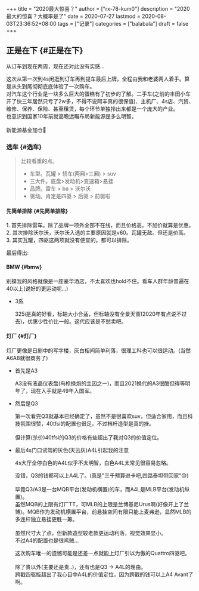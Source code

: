 +++
title = "2020最大惊喜？"
author = ["rx-78-kum0"]
description = "2020最大的惊喜？大概率是了"
date = 2020-07-27
lastmod = 2020-08-03T23:36:52+08:00
tags = ["记录"]
categories = ["balabala"]
draft = false
+++

## 正是在下 {#正是在下}

<p class="verse">
从订车到现在两周，现在还对此没有实感...<br />
</p>

<p class="verse">
这次从第一次到4s闲逛到订车再到提车最后上牌，全程由我和老婆两人着手。算是从头到尾彻彻底底体验了一次购车。<br />
对汽车这个行业是一块多么巨大的蛋糕有了初步的了解。二手车(之前的丰田小车开了快三年居然只亏了2w多，不得不说阿丰真的很保值)、主机厂、4s店、汽贸、维修、保养、保险、甚至租赁，每个环节单独拎出来都是一个庞大的产业。<br />
也意识到国家10年前就高瞻远瞩布局新能源是多么明智。<br />
<br />
新能源基金加仓🐶<br />
</p>


### 选车 {#选车}

> 比较看重的点。
>
> -   车型。瓦罐 > 轿车(两厢>三厢) > suv
> -   三大件。底盘>发动机>变速箱>悬挂
> -   品牌。雷车 > ba > 沃尔沃
> -   驱动。肯定是四驱 > 后驱 > 前驱啦


#### 先简单排除 {#先简单排除}

<p class="verse">
1. 首先排除雷车。除了品牌一项外全部不在线，而且价格高。不加价就算是优惠。<br />
2. 其次排除沃尔沃，沃尔沃入选的主要原因就是v60。瓦罐无敌。但还是价高。<br />
3. 其实瓦罐，四驱这两项就没有便宜的。都可以排除。<br />
</p>

最后得出:


#### BMW {#bmw}

别摸我的风格就像是一座豪华酒店，不太喜欢也hold不住。看车人群年龄普遍在40以上(说好的更运动呢...)

<!--list-separator-->

-  3系

    <p class="verse">
    325i是真的好看，标轴大小合适，但标轴没有全景天窗(2020年有点说不过去)，优惠少性价比一般。这代应该是不愁卖吧。<br />
    </p>


#### 灯厂 {#灯厂}

灯厂更像是日剧中的写字楼，灰白相间简单利落，很理工科也可以很运动。(当然A6A8就很商务了)

<!--list-separator-->

-  首先是A3

    <p class="verse">
    A3没有液晶仪表盘(鸟枪换炮的主因之一)，而且2021换代的A3很酷但得等明年了，现在入手就是49年入国军。<br />
    </p>

<!--list-separator-->

-  然后是Q3

    <p class="verse">
    第一次看完Q3就基本已经确定了，虽然不是很喜欢suv，但适合家用，而且科技氛围很赞，40tfsi的配置也很足。不过档杆造型是真的挫。<br />
    <br />
    但计算(杀价)40tfsi的Q3的价格有些超出了我对Q3的价值定位。<br />
    </p>

<!--list-separator-->

-  最后4s门口试驾的灰色(天云灰)A4L引起我的注意

    4s大厅全停白色的A4L似乎不太明智，白色A4L太常见很容易忽略。

    <p class="verse">
    没错，Q3的钱都可以上A4L了。(真是"三千预算进卡吧,四路泰坦带回家"😓)<br />
    <br />
    毕竟Q3/A3是一台MQB平台(发动机横置)的车，而A4L是MLB平台(发动机纵置)。<br />
    虽然MQB的上限有灯厂TT，可MLB的上限是兰博基尼Urus啊(好像开上了兰博)。MQB作为发动机横置平台，前悬挂空间有限只能上麦弗逊，显然MLB的多连杆独立悬挂更胜一筹。<br />
    <br />
    虽然尺寸大了点，但新款造型较老款更运动利落，视觉效果显小。<br />
    不过A4的配置也是很鸡贼...<br />
    </p>

    <p class="verse">
    这次购车唯一的遗憾可能是还差一点就能上灯厂引以为傲的Quattro四驱吧。<br />
    <br />
    除了贵以外(主要还是贵..)，还有也是Q3 -> A4L的理由。<br />
    跨戳四驱版超出了我心目中A4L的价值定位，因为跨戳的钱可以上A4 Avant了啊。<br />
    </p>
